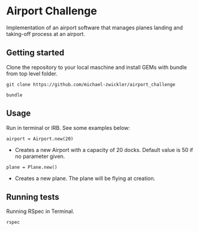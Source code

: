 # Airport Challenge

Implementation of an airport software that manages planes landing and taking-off process at an airport.

## Getting started

Clone the repository to your local maschine and install GEMs with bundle from top level folder.

`git clone https://github.com/michael-zwickler/airport_challenge`

`bundle`

## Usage

Run in terminal or IRB. See some examples below:

`airport = Airport.new(20)` 
- Creates a new Airport with a capacity of 20 docks. Default value is 50 if no parameter given.

`plane = Plane.new()` 
- Creates a new plane. The plane will be flying at creation.

## Running tests

Running RSpec in Terminal.

`rspec`